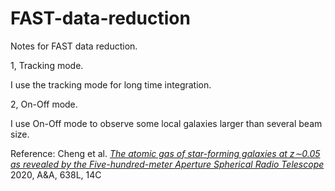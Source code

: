 # FAST-data-reduction
Notes for FAST data reduction.

1, Tracking mode.

I use the tracking mode for long time integration.

2, On-Off mode.

I use On-Off mode to observe some local galaxies larger than several beam size.

Reference: Cheng et al. [*The atomic gas of star-forming galaxies at z∼0.05 as revealed by the Five-hundred-meter Aperture Spherical Radio Telescope*](https://ui.adsabs.harvard.edu/abs/2020A%26A...638L..14C/abstract) 2020, A&A, 638L, 14C

